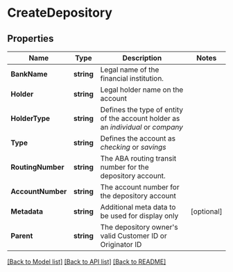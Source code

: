 # CreateDepository

## Properties
Name | Type | Description | Notes
------------ | ------------- | ------------- | -------------
**BankName** | **string** | Legal name of the financial institution. | 
**Holder** | **string** | Legal holder name on the account | 
**HolderType** | **string** | Defines the type of entity of the account holder as an *individual* or *company* | 
**Type** | **string** | Defines the account as *checking* or *savings* | 
**RoutingNumber** | **string** | The ABA routing transit number for the depository account. | 
**AccountNumber** | **string** | The account number for the depository account | 
**Metadata** | **string** | Additional meta data to be used for display only | [optional] 
**Parent** | **string** | The depository owner&#39;s valid Customer ID or Originator ID | 

[[Back to Model list]](../README.md#documentation-for-models) [[Back to API list]](../README.md#documentation-for-api-endpoints) [[Back to README]](../README.md)


